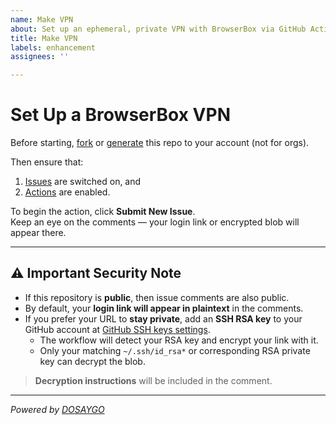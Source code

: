 ```yaml
---
name: Make VPN
about: Set up an ephemeral, private VPN with BrowserBox via GitHub Actions
title: Make VPN
labels: enhancement
assignees: ''

---
```


# Set Up a BrowserBox VPN

Before starting, [fork](../fork) or [generate](../generate) this repo to your account (not for orgs).

Then ensure that:

1. [Issues](../settings#issue-feature) are switched on, and 
2. [Actions](actions) are enabled.

To begin the action, click **Submit New Issue**.  
Keep an eye on the comments — your login link or encrypted blob will appear there.

---

## ⚠️ Important Security Note

- If this repository is **public**, then issue comments are also public.  
- By default, your **login link will appear in plaintext** in the comments.  
- If you prefer your URL to **stay private**, add an **SSH RSA key** to your GitHub account at [GitHub SSH keys settings](https://github.com/settings/keys).  
  - The workflow will detect your RSA key and encrypt your link with it.  
  - Only your matching `~/.ssh/id_rsa*` or corresponding RSA private key can decrypt the blob.

> **Decryption instructions** will be included in the comment.

---

*Powered by [DOSAYGO](https://dosaygo.com)*

